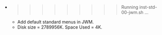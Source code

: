 * >>>>>>>>> Running inst-std-00-jwm.sh ...
  * Add default standard menus in JWM.
  * Disk size = 2789956K. Space Used = 4K.
